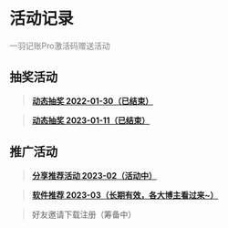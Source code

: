 # 活动记录

<font color=gray>一羽记账Pro激活码赠送活动</font>

## 抽奖活动

> **[动态抽奖 2022-01-30（已结束）](/doc/act/2022-01-30.md)**

> **[动态抽奖 2023-01-11（已结束）](/doc/act/2023-01-11.md)**

## 推广活动

> **[分享推荐活动 2023-02（活动中）](doc/act/2023-02-promoting.md)**

> **[软件推荐 2023-03（长期有效，各大博主看过来~）](/doc/act/2023-02-promoting.md)**

> 好友邀请下载注册（筹备中）
